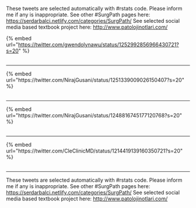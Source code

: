 

These tweets are selected automatically with #rstats code. Please inform me if any is inappropriate.
See other #SurgPath pages here: https://serdarbalci.netlify.com/categories/SurgPath/ 
See selected social media based textbook project here: http://www.patolojinotlari.com/

{% embed url="https://twitter.com/gwendolynawu/status/1252992856966430721?s=20" %}<br>
<br>
<hr>
{% embed url="https://twitter.com/NirajGusani/status/1251339009026150407?s=20" %}<br>
<br>
<hr>
{% embed url="https://twitter.com/NirajGusani/status/1248816745177120768?s=20" %}<br>
<br>
<hr>
{% embed url="https://twitter.com/CleClinicMD/status/1214419139160350721?s=20" %}<br>
<br>
<hr>


These tweets are selected automatically with #rstats code. Please inform me if any is inappropriate.
See other #SurgPath pages here: https://serdarbalci.netlify.com/categories/SurgPath/ 
See selected social media based textbook project here: http://www.patolojinotlari.com/
